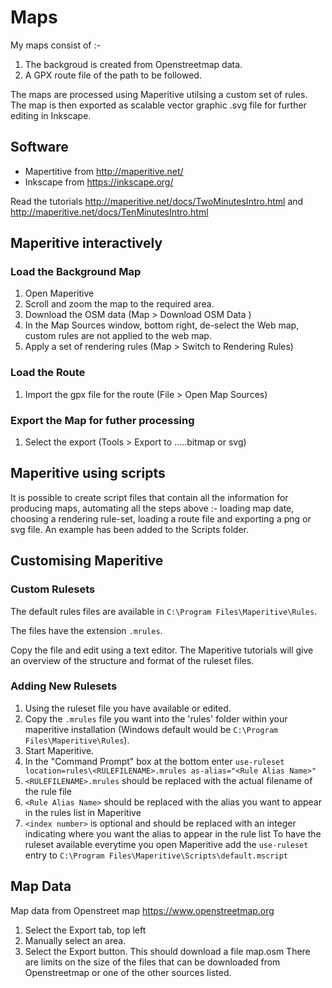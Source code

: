 # Maps

My maps consist of :-

1. The backgroud is created from Openstreetmap data.
2. A GPX route file of the path to be followed.

The maps are  processed using Maperitive utilsing a custom set of rules.
The map is then exported as scalable vector graphic .svg file for further editing in Inkscape.

## Software

- Mapertitive from <http://maperitive.net/>
- Inkscape from <https://inkscape.org/>

Read the tutorials <http://maperitive.net/docs/TwoMinutesIntro.html> and <http://maperitive.net/docs/TenMinutesIntro.html>

## Maperitive interactively

### Load the Background Map

1. Open Maperitive
2. Scroll and zoom the map to the required area.
3. Download the OSM data (Map > Download OSM Data )
4. In the Map Sources window, bottom right, de-select the Web map, custom rules are not applied to the web map.
5. Apply a set of rendering rules (Map > Switch to Rendering Rules)

### Load the Route

1. Import the gpx file for the route (File > Open Map Sources)

### Export the Map for futher processing

1. Select the export (Tools > Export to .....bitmap or svg)

## Maperitive using scripts

It is possible to create script files that contain all the information for producing maps, automating all the steps above :- loading map date, choosing a rendering rule-set, loading a route file and exporting a png or svg file. An example has been added to the Scripts folder.

## Customising Maperitive

### Custom Rulesets

The default rules files are available in `C:\Program Files\Maperitive\Rules`.

The files have the extension `.mrules`.

Copy the file and edit using a text editor. The Maperitive tutorials will give an overview of the structure and format of the ruleset files.

### Adding New Rulesets

1. Using the ruleset file you have available or edited.
2. Copy the `.mrules` file you want into the 'rules' folder within your maperitive installation (Windows default would be `C:\Program Files\Maperitive\Rules`).
3. Start Maperitive.
4. In the "Command Prompt" box at the bottom enter `use-ruleset location=rules\<RULEFILENAME>.mrules as-alias="<Rule Alias Name>"`
5. `<RULEFILENAME>.mrules` should be replaced with the actual filename of the rule file
6. `<Rule Alias Name>` should be replaced with the alias you want to appear in the rules list in Maperitive
7. `<index number>` is optional and should be replaced with an integer indicating where you want the alias to appear in the rule list
To have the ruleset available everytime you open Maperitive add the `use-ruleset` entry to  `C:\Program Files\Maperitive\Scripts\default.mscript`

## Map Data

Map data from Openstreet map <https://www.openstreetmap.org>

1. Select the Export tab, top left
2. Manually select an area.
3. Select the Export button. This should download a file map.osm
There are limits on the size of the files that can be downloaded from Openstreetmap or one of the other sources listed.
